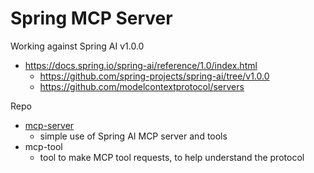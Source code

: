
# Spring MCP Server 

Working against Spring AI v1.0.0

- https://docs.spring.io/spring-ai/reference/1.0/index.html
  - https://github.com/spring-projects/spring-ai/tree/v1.0.0
  - https://github.com/modelcontextprotocol/servers

Repo
- [mcp-server](./mcp-server)
  - simple use of Spring AI MCP server and tools
- mcp-tool
  - tool to make MCP tool requests, to help understand the protocol
